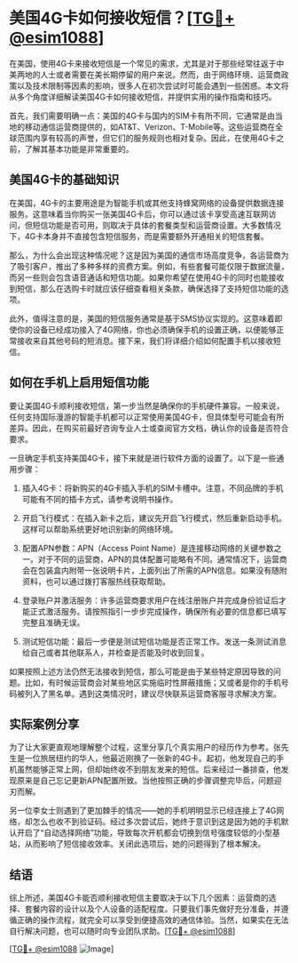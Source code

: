 # 美国4G卡如何接收短信？[[TG💪+ @esim1088](https://t.me/s/esim1088)]

在美国，使用4G卡来接收短信是一个常见的需求，尤其是对于那些经常往返于中美两地的人士或者需要在美长期停留的用户来说。然而，由于网络环境、运营商政策以及技术限制等因素的影响，很多人在初次尝试时可能会遇到一些困惑。本文将从多个角度详细解读美国4G卡如何接收短信，并提供实用的操作指南和技巧。

首先，我们需要明确一点：美国的4G卡与国内的SIM卡有所不同，它通常是由当地的移动通信运营商提供的，如AT&T、Verizon、T-Mobile等。这些运营商在全球范围内享有较高的声誉，但它们的服务规则也相对复杂。因此，在使用4G卡之前，了解其基本功能是非常重要的。

## 美国4G卡的基础知识

在美国，4G卡的主要用途是为智能手机或其他支持蜂窝网络的设备提供数据连接服务。这意味着当你购买一张美国4G卡后，你可以通过该卡享受高速互联网访问，但短信功能是否可用，则取决于具体的套餐类型和运营商设置。大多数情况下，4G卡本身并不直接包含短信服务，而是需要额外开通相关的短信套餐。

那么，为什么会出现这种情况呢？这是因为美国的通信市场高度竞争，各运营商为了吸引客户，推出了多种多样的资费方案。例如，有些套餐可能仅限于数据流量，而另一些则会包含语音通话和短信功能。如果你希望在使用4G卡的同时也能接收到短信，那么在选购卡时就应该仔细查看相关条款，确保选择了支持短信功能的选项。

此外，值得注意的是，美国的短信服务通常是基于SMS协议实现的。这意味着即使你的设备已经成功接入了4G网络，你也必须确保手机的设置正确，以便能够正常接收来自其他号码的短消息。接下来，我们将详细介绍如何配置手机以接收短信。

## 如何在手机上启用短信功能

要让美国4G卡顺利接收短信，第一步当然是确保你的手机硬件兼容。一般来说，任何支持国际漫游的智能手机都可以正常使用美国4G卡，但具体型号可能会有所差异。因此，在购买前最好咨询专业人士或查阅官方文档，确认你的设备是否符合要求。

一旦确定手机支持美国4G卡，接下来就是进行软件方面的设置了。以下是一些通用步骤：

1. 插入4G卡：将新购买的4G卡插入手机的SIM卡槽中。注意，不同品牌的手机可能有不同的插卡方式，请参考说明书操作。
   
2. 开启飞行模式：在插入新卡之后，建议先开启飞行模式，然后重新启动手机。这样可以帮助系统更好地识别新的网络环境。

3. 配置APN参数：APN（Access Point Name）是连接移动网络的关键参数之一。对于不同的运营商，APN的具体配置可能略有不同。通常情况下，运营商会在包装盒内附带一张说明卡片，上面列出了所需的APN信息。如果没有随附资料，也可以通过拨打客服热线获取帮助。

4. 登录账户并激活服务：许多运营商要求用户在线注册账户并完成身份验证后才能正式激活服务。请按照指引一步步完成操作，确保所有必要的信息都已填写完整且准确无误。

5. 测试短信功能：最后一步便是测试短信功能是否正常工作。发送一条测试消息给自己或者其他联系人，并检查是否能及时收到回复。

如果按照上述方法仍然无法接收到短信，那么可能是由于某些特定原因导致的问题。比如，有时候运营商会对某些地区实施临时性屏蔽措施；又或者是你的手机号码被列入了黑名单。遇到这类情况时，建议尽快联系运营商客服寻求解决方案。

## 实际案例分享

为了让大家更直观地理解整个过程，这里分享几个真实用户的经历作为参考。张先生是一位旅居纽约的华人，他最近刚换了一张新的4G卡。起初，他发现自己的手机虽然能够正常上网，但却始终收不到朋友发来的短信。后来经过一番排查，他发现原来是自己忘记更新APN配置所致。当他按照正确的步骤调整完毕后，问题迎刃而解。

另一位李女士则遇到了更加棘手的情况——她的手机明明显示已经连接上了4G网络，却怎么也收不到验证码。经过多次尝试后，她终于意识到这是因为她的手机默认开启了“自动选择网络”功能，导致每次开机都会切换到信号强度较低的小型基站，从而影响了短信接收效率。关闭此选项后，她的问题得到了根本解决。

## 结语

综上所述，美国4G卡能否顺利接收短信主要取决于以下几个因素：运营商的选择、套餐内容的设计以及个人设备的适配程度。只要我们事先做好充分准备，并遵循正确的操作流程，就完全可以享受到便捷高效的通信体验。当然，如果实在无法自行解决问题，也可以随时向专业团队求助。[[TG💪+ @esim1088](https://t.me/s/esim1088)]

[[TG💪+ @esim1088](https://t.me/s/esim1088) ![Image](https://i.postimg.cc/4NQfJmqS/Snipaste-2025-05-13-00-14-12.png)]